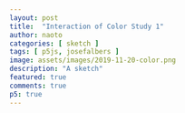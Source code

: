 ```yaml
---
layout: post
title:  "Interaction of Color Study 1"
author: naoto
categories: [ sketch ]
tags: [ p5js, josefalbers ]
image: assets/images/2019-11-20-color.png
description: "A sketch"
featured: true
comments: true
p5: true
---
```


<div id = "p5sketch">
  <!-- p5 instance will be created here -->
</div>
<script>
EasingFunctions = {
  // no easing, no acceleration
  linear: function (t) { return t },
  // accelerating from zero velocity
  easeInQuad: function (t) { return t*t },
  // decelerating to zero velocity
  easeOutQuad: function (t) { return t*(2-t) },
  // acceleration until halfway, then deceleration
  easeInOutQuad: function (t) { return t<.5 ? 2*t*t : -1+(4-2*t)*t },
  // accelerating from zero velocity 
  easeInCubic: function (t) { return t*t*t },
  // decelerating to zero velocity 
  easeOutCubic: function (t) { return (--t)*t*t+1 },
  // acceleration until halfway, then deceleration 
  easeInOutCubic: function (t) { return t<.5 ? 4*t*t*t : (t-1)*(2*t-2)*(2*t-2)+1 },
  // accelerating from zero velocity 
  easeInQuart: function (t) { return t*t*t*t },
  // decelerating to zero velocity 
  easeOutQuart: function (t) { return 1-(--t)*t*t*t },
  // acceleration until halfway, then deceleration
  easeInOutQuart: function (t) { return t<.5 ? 8*t*t*t*t : 1-8*(--t)*t*t*t },
  // accelerating from zero velocity
  easeInQuint: function (t) { return t*t*t*t*t },
  // decelerating to zero velocity
  easeOutQuint: function (t) { return 1+(--t)*t*t*t*t },
  // acceleration until halfway, then deceleration 
  easeInOutQuint: function (t) { return t<.5 ? 16*t*t*t*t*t : 1+16*(--t)*t*t*t*t }
}
var colorSchemes = [
  new ColorScheme("https://coolors.co/5386e4-7fc29b-b5ef8a-d7f171-817e9f"),
];
function ColorScheme(colorString) {
  this.colors = [];
  {
    let cc = colorString.split("/");
    let cs = cc[cc.length - 1].split("-");
    for (let i in cs) {
      let r = parseInt("0x" + cs[i].substring(0, 2));
      let g = parseInt("0x" + cs[i].substring(2, 4));
      let b = parseInt("0x" + cs[i].substring(4, 6));
      this.colors.push({ r: r, g: g, b: b });
    }
  }
  this.offset = 0;
}
ColorScheme.prototype.get = function (i) {
  i = Math.min(this.colors.length - 1, Math.max(0, i));
  return this.colors[(i + this.offset) % this.colors.length];
}
function setColor(parent, func, index, alpha) {
  if (alpha == undefined) alpha = 255;
  parent[func](colorSchemes[0].get(index).r, colorSchemes[0].get(index).g, colorSchemes[0].get(index).b, alpha);
}
const s = ( p ) => {
  p.setup = () => {
    const rect = document.getElementById('p5sketch').getBoundingClientRect();
    p.createCanvas(rect.width, rect.width);
  };
  p.draw = () => {
    p.background(0);
    setColor(p, 'background', 0);
    p.noStroke();
    const n = 4;
    const h = p.height / n;
    const t = p.millis() * 0.001;
    for(let i = 0; i < n; i++) {
      let tt = (t * 0.25) % 8;
      if(tt > 4) tt = 8 - tt;
      const deg = p.constrain(p.map(tt, i, i+1, 0, 1), 0, 1);
      p.push();
      if(i % 2 == 1) {
        p.translate(p.width / 2, 0);
        p.scale(-1, 1);
        p.translate(-p.width / 2, 0);
      }
      setColor(p, 'fill', i);
      p.rect(0, i * h, p.width, h);
      setColor(p, 'fill', (1 + i) % 4);
      const m = Math.pow(2, Math.floor(deg * 6) + 1);
      const w = p.width / m;
      for(let j = 0; j < m / 2; j++) {
        const subdeg = EasingFunctions.easeInOutCubic((deg * 6) % 1);
        let x = w * 2 * j;
        if(j % 2 == 1) {
          x = p.lerp(w * 2 * j - w, w * 2 * j, subdeg);
        }
        p.rect(x, i * h, w * 1, h);
      }
      p.pop();
    }
  };
};

let myp5 = new p5(s, document.getElementById('p5sketch'));
</script>